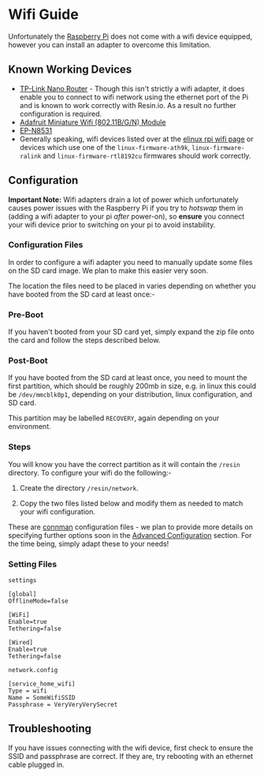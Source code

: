 # Wifi Guide

Unfortunately the [Raspberry Pi][rpi] does not come with a wifi device equipped,
however you can install an adapter to overcome this limitation.

## Known Working Devices

* [TP-Link Nano Router][nano-router] - Though this isn't strictly a wifi
  adapter, it does enable you to connect to wifi network using the ethernet port
  of the Pi and is known to work correctly with Resin.io. As a result no further
  configuration is required.
* [Adafruit Miniature Wifi (802.11B/G/N) Module][adafruit]
* [EP-N8531][epn8531]
* Generally speaking, wifi devices listed over at the [elinux rpi wifi page][elinux]
  or devices which use one of the `linux-firmware-ath9k`, `linux-firmware-ralink`
  and `linux-firmware-rtl8192cu` firmwares should work correctly.

## Configuration

__Important Note:__ Wifi adapters drain a lot of power which unfortunately
causes power issues with the Raspberry Pi if you try to *hotswap* them in
(adding a wifi adapter to your pi *after* power-on), so __ensure__ you connect
your wifi device prior to switching on your pi to avoid instability.

### Configuration Files

In order to configure a wifi adapter you need to manually update some files on
the SD card image. We plan to make this easier very soon.

The location the files need to be placed in varies depending on whether you have
booted from the SD card at least once:-

### Pre-Boot

If you haven't booted from your SD card yet, simply expand the zip file onto the
card and follow the steps described below.

### Post-Boot

If you have booted from the SD card at least once, you need to mount the first
partition, which should be roughly 200mb in size, e.g. in linux this could be
`/dev/mmcblk0p1`, depending on your distribution, linux configuration, and SD
card.

This partition may be labelled `RECOVERY`, again depending on your environment.

### Steps

You will know you have the correct partition as it will contain the `/resin`
directory. To configure your wifi do the following:-

1. Create the directory `/resin/network`.

2. Copy the two files listed below and modify them as needed to match your wifi
configuration.

These are [connman][connman] configuration files - we plan to provide more
details on specifying further options soon in the
[Advanced Configuration][advanced] section. For the time being, simply adapt
these to your needs!

### Setting Files

`settings`

```
[global]
OfflineMode=false

[WiFi]
Enable=true
Tethering=false

[Wired]
Enable=true
Tethering=false
```

`network.config`

```
[service_home_wifi]
Type = wifi
Name = SomeWifiSSID
Passphrase = VeryVeryVerySecret
```

## Troubleshooting

If you have issues connecting with the wifi device, first check to ensure the
SSID and passphrase are correct. If they are, try rebooting with an ethernet
cable plugged in.

[rpi]:http://www.raspberrypi.org/
[nano-router]:http://www.amazon.com/TP-LINK-TL-WR702N-Wireless-Repeater-150Mpbs/dp/B007PTCFFW
[adafruit]:http://www.adafruit.com/products/814
[epn8531]:http://www.amazon.com/BestDealUSA-EP-N8531-150Mbps-802-11n-Wireless/dp/B00AT7S060
[elinux]:http://elinux.org/RPi_USB_Wi-Fi_Adapters
[connman]:https://connman.net/
[advanced]:/pages/advanced.md
[wifi]:/pages/wifi.md
